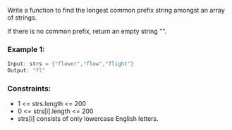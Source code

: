 Write a function to find the longest common prefix string amongst an array of strings.

If there is no common prefix, return an empty string "".

### Example 1:

```c++
Input: strs = {"flower","flow","flight"}
Output: "fl"
```
### Constraints:

* 1 <= strs.length <= 200
* 0 <= strs[i].length <= 200
* strs[i] consists of only lowercase English letters.
